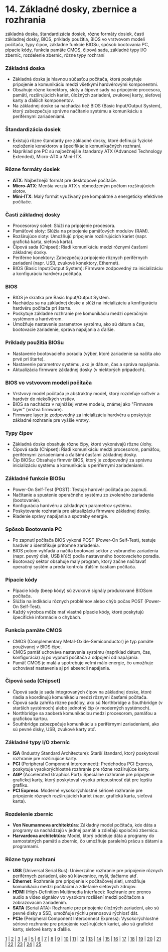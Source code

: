 # 14. Základné dosky, zbernice a rozhrania
základná doska, štandardizácia dosiek, rôzne formáty dosiek, časti základnej dosky, BIOS, príklady použitia, BIOS vo vrstvovom modeli počítača, typy čipov, základne funkcie BIOSu, spôsob bootovania PC, pípacie kódy, funkcia pamäte CMOS, čipová sada, základné typy I/O zberníc, rozdelenie zberníc, rôzne typy rozhraní

### Základná doska
- Základná doska je hlavnou súčasťou počítača, ktorá poskytuje pripojenie a komunikáciu medzi všetkými hardvérovými komponentmi.
- Obsahuje rôzne konektory, sloty a čipové sady na pripojenie procesora, pamätí, rozširujúcich kariet, úložných zariadení, zvukovej karty, sieťovej karty a ďalších komponentov.
- Na základnej doske sa nachádza tiež BIOS (Basic Input/Output System), ktorý zabezpečuje správne načítanie systému a komunikáciu s periférnymi zariadeniami.

### Štandardizácia dosiek
- Existujú rôzne štandardy pre základné dosky, ktoré definujú fyzické rozloženie konektorov a špecifikácie komunikačných rozhraní.
- Napríklad pre PC sú najbežnejšie štandardy ATX (Advanced Technology Extended), Micro-ATX a Mini-ITX.

### Rôzne formáty dosiek
- **ATX**: Najbežnejší formát pre desktopové počítače.
- **Micro-ATX**: Menšia verzia ATX s obmedzeným počtom rozširujúcich slotov.
- **Mini-ITX**: Malý formát využívaný pre kompaktné a energeticky efektívne počítače.

### Časti základnej dosky
- Procesorový soket: Slúži na pripojenie procesora.
- Pamäťové sloty: Slúžia na pripojenie pamäťových modulov (RAM).
- Rozširujúce sloty: Umožňujú pripojenie rozširujúcich kariet (napr. grafická karta, sieťová karta).
- Čipová sada (Chipset): Riadi komunikáciu medzi rôznymi časťami základnej dosky.
- Periférne konektory: Zabezpečujú pripojenie rôznych periférnych zariadení (napr. USB, zvukové konektory, Ethernet).
- BIOS (Basic Input/Output System): Firmware zodpovedný za inicializáciu a konfiguráciu hardvéru počítača.

### BIOS
- BIOS je skratka pre Basic Input/Output System.
- Nachádza sa na základnej doske a slúži na inicializáciu a konfiguráciu hardvéru počítača pri štarte.
- Poskytuje základné rozhranie pre komunikáciu medzi operačným systémom a hardvérom.
- Umožňuje nastavenie parametrov systému, ako sú dátum a čas, bootovacie zariadenie, správa napájania a ďalšie.

### Príklady použitia BIOSu
- Nastavenie bootovacieho poradia (výber, ktoré zariadenie sa načíta ako prvé pri štarte).
- Nastavenie parametrov systému, ako je dátum, čas a správa napájania.
- Aktualizácia firmware základnej dosky (v niektorých prípadoch).

### BIOS vo vstvovom modeli počítača
- Vrstvový model počítača je abstraktný model, ktorý rozdeľuje softvér a hardvér do niekoľkých vrstiev.
- BIOS sa nachádza v najnižšej vrstve modelu, známej ako "Firmware layer" (vrstva firmware).
- Firmware layer je zodpovedný za inicializáciu hardvéru a poskytuje základné rozhranie pre vyššie vrstvy.

### Typy čipov
- Základná doska obsahuje rôzne čipy, ktoré vykonávajú rôzne úlohy.
- Čipová sada (Chipset): Riadi komunikáciu medzi procesorom, pamäťou, periférnymi zariadeniami a ďalšími časťami základnej dosky.
- Čip BIOSu: Obsahuje firmvér BIOS, ktorý je zodpovedný za správnu inicializáciu systému a komunikáciu s periférnymi zariadeniami.

### Základné funkcie BIOSu
- Power-On Self-Test (POST): Testuje hardvér počítača po zapnutí.
- Načítanie a spustenie operačného systému zo zvoleného zariadenia (bootovanie).
- Konfigurácia hardvéru a základných parametrov systému.
- Poskytovanie rozhrania pre aktualizáciu firmware základnej dosky.
- Riadenie správy napájania a spotreby energie.

### Spôsob Bootovania PC
- Po zapnutí počítača BIOS vykoná POST (Power-On Self-Test), testuje hardvér a identifikuje prítomné zariadenia.
- BIOS potom vyhľadá a načíta bootovací sektor z vybraného zariadenia (napr. pevný disk, USB kľúč) podľa nastaveného bootovacieho poradia.
- Bootovacý sektor obsahuje malý program, ktorý začne načítavať operačný systém a preda kontrolu ďalším častiam počítača.

### Pípacie kódy
- Pípacie kódy (beep kódy) sú zvukové signály produkované BIOSom počítača.
- Slúžia na indikáciu rôznych problémov alebo chýb počas POST (Power-On Self-Test).
- Každý výrobca môže mať vlastné pípacie kódy, ktoré poskytujú špecifické informácie o chybách.

### Funkcia pamäte CMOS
- CMOS (Complementary Metal-Oxide-Semiconductor) je typ pamäte používanej v BIOS čipe.
- CMOS pamäť uchováva nastavenia systému (napríklad dátum, čas, konfigurácia) aj po vypnutí počítača a odpojení od napájania.
- Pamäť CMOS je malá a spotrebuje veľmi málo energie, čo umožňuje uchovávať nastavenia aj pri absencii napájania.

### Čipová sada (Chipset)
- Čipová sada je sada integrovaných čipov na základnej doske, ktoré riadia a koordinujú komunikáciu medzi rôznymi časťami počítača.
- Čipová sada zahŕňa rôzne podčipy, ako sú Northbridge a Southbridge (v starších systémoch) alebo jednotný čip (v moderných systémoch).
- Northbridge sa zaoberá komunikáciou medzi procesorom, pamäťou a grafickou kartou.
- Southbridge zabezpečuje komunikáciu s periférnymi zariadeniami, ako sú pevné disky, USB, zvukové karty atď.

### Základné typy I/O zberníc
- **ISA** (Industry Standard Architecture): Starší štandard, ktorý poskytoval rozhranie pre rozširujúce karty.
- **PCI** (Peripheral Component Interconnect): Predchodca PCI Express, poskytuje vysokorýchlostné rozhranie pre rôzne rozširujúce karty.
- **AGP** (Accelerated Graphics Port): Špeciálne rozhranie pre pripojenie grafickej karty, ktorý poskytoval vysokú priepustnosť dát pre lepšiu grafiku.
- **PCI Express**: Moderné vysokorýchlostné sériové rozhranie pre pripojenie rôznych rozširujúcich kariet (napr. grafická karta, sieťová karta).

### Rozdelenie zberníc
- **Von Neumannova architektúra**: Základný model počítača, kde dáta a programy sa nachádzajú v jednej pamäti a zdieľajú spoločnú zbernicu.
- **Harvardova architektúra**: Model, ktorý oddeluje dáta a programy do samostatných pamätí a zberníc, čo umožňuje paralelnú prácu s dátami a programami.

### Rôzne typy rozhraní
- **USB** (Universal Serial Bus): Univerzálne rozhranie pre pripojenie rôznych periférnych zariadení, ako sú klávesnice, myši, tlačiarne atď.
- **Ethernet**: Rozhranie pre pripojenie k počítačovej sieti, umožňuje komunikáciu medzi počítačmi a zdieľanie sietových zdrojov.
- **HDMI** (High-Definition Multimedia Interface): Rozhranie pre prenos audio a video signálov vo vysokom rozlíšení medzi počítačom a zobrazovacím zariadením.
- **SATA** (Serial ATA): Rozhranie pre pripojenie úložných zariadení, ako sú pevné disky a SSD, umožňuje rýchlu prenosovú rýchlosť dát.
- **PCIe** (Peripheral Component Interconnect Express): Vysokorýchlostné sériové rozhranie pre pripojenie rozširujúcich kariet, ako sú grafické karty, sieťové karty a ďalšie.

[1](https://jesuschrist69.github.io/maturitne-otazky-SPSIT-KNM-2023/LYC/) | [2](https://jesuschrist69.github.io/maturitne-otazky-SPSIT-KNM-2023/LYC2/) | [3](https://jesuschrist69.github.io/maturitne-otazky-SPSIT-KNM-2023/LYC3/) | [4](https://jesuschrist69.github.io/maturitne-otazky-SPSIT-KNM-2023/LYC4/) | [5](https://jesuschrist69.github.io/maturitne-otazky-SPSIT-KNM-2023/LYC5/) | [6](https://jesuschrist69.github.io/maturitne-otazky-SPSIT-KNM-2023/LYC6/) | [7](https://jesuschrist69.github.io/maturitne-otazky-SPSIT-KNM-2023/LYC7/) | [8](https://jesuschrist69.github.io/maturitne-otazky-SPSIT-KNM-2023/LYC8/) | [9](https://jesuschrist69.github.io/maturitne-otazky-SPSIT-KNM-2023/LYC9/) | [10](https://jesuschrist69.github.io/maturitne-otazky-SPSIT-KNM-2023/LYC10/) | [11](https://jesuschrist69.github.io/maturitne-otazky-SPSIT-KNM-2023/LYC11/) | [12](https://jesuschrist69.github.io/maturitne-otazky-SPSIT-KNM-2023/LYC12/) | [13](https://jesuschrist69.github.io/maturitne-otazky-SPSIT-KNM-2023/LYC13/) | [14](https://jesuschrist69.github.io/maturitne-otazky-SPSIT-KNM-2023/LYC14/) | [15](https://jesuschrist69.github.io/maturitne-otazky-SPSIT-KNM-2023/LYC15/) | [16](https://jesuschrist69.github.io/maturitne-otazky-SPSIT-KNM-2023/LYC16/) | [17](https://jesuschrist69.github.io/maturitne-otazky-SPSIT-KNM-2023/LYC17/) | [18](https://jesuschrist69.github.io/maturitne-otazky-SPSIT-KNM-2023/LYC18/) | [19](https://jesuschrist69.github.io/maturitne-otazky-SPSIT-KNM-2023/LYC19/) | [20](https://jesuschrist69.github.io/maturitne-otazky-SPSIT-KNM-2023/LYC20/) | [21](https://jesuschrist69.github.io/maturitne-otazky-SPSIT-KNM-2023/LYC21/) | [22](https://jesuschrist69.github.io/maturitne-otazky-SPSIT-KNM-2023/LYC22/) | [23](https://jesuschrist69.github.io/maturitne-otazky-SPSIT-KNM-2023/LYC23/) | [24](https://jesuschrist69.github.io/maturitne-otazky-SPSIT-KNM-2023/LYC24/) | [25](https://jesuschrist69.github.io/maturitne-otazky-SPSIT-KNM-2023/LYC25/)
